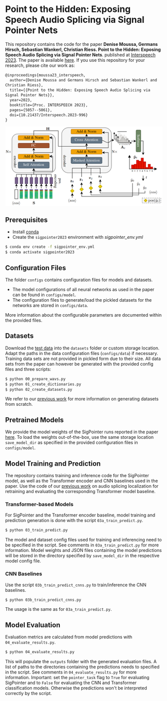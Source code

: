 # Point to the Hidden: Exposing Speech Audio Splicing via Signal Pointer Nets
This repository contains the code for the paper 
**Denise Moussa, Germans Hirsch, Sebastian Wankerl, Christian Riess. Point to the Hidden: Exposing Speech Audio Splicing via Signal Pointer Nets**.
published at  [Interspeech 2023](https://interspeech2023.org/). The paper is available [here](https://faui1-files.cs.fau.de/public/publications/mmsec/2023-Moussa-Interspeech.pdf).
If you use this repository for your research, please cite our work as:

```
@inproceedings{moussa23_interspeech,
  author={Denise Moussa and Germans Hirsch and Sebastian Wankerl and Christian Riess},
  title={{Point to the Hidden: Exposing Speech Audio Splicing via Signal Pointer Nets}},
  year=2023,
  booktitle={Proc. INTERSPEECH 2023},
  pages={5057--5061},
  doi={10.21437/Interspeech.2023-996}
}
```


![image-architecture](images/architecture.png)

## Prerequisites
- Install [conda](https://docs.conda.io/en/latest/miniconda.html)
- Create the `sigpointer2023` environment with *sigpointer_env.yml*
```bash
$ conda env create -f sigpointer_env.yml
$ conda activate sigpointer2023
```

## Configuration Files
The folder `configs` contains configuration files for models and datasets.

- The model configurations of all neural networks as used in the paper can be found in  `configs/model`.
- The configuration files to generate/load the pickled datasets for the networks are stored in `configs/data`.

More information about the configurable parameters are documented within the provided files.


## Datasets
Download the [test data](https://faui1-files.cs.fau.de/public/mmsec/datasets/sigpointer_audio_splicing_data/)  into the `datasets` folder or custom storage location. Adapt the paths in the data configuration files (`configs/data`) if necessary.
Training data sets are not provided in pickled form due to their size. All data sets from the paper can however be generated with the provided config files and three scripts: 
```bash
$ python 00_prepare_wavs.py
$ python 01_create_dictionaries.py
$ python 02_create_datasets.py
```
We refer to our [previous work](https://faui1-gitlab.cs.fau.de/denise.moussa/audio-splicing-localization) for more information on generating datasets from scratch.

## Pretrained Models
We provide the model weights of the SigPointer runs reported in the paper [here](https://faui1-files.cs.fau.de/public/mmsec/moussa/2023-SigPointer-trained-model-runs/). To load the weights out-of-the-box, use the same storage location `save_model_dir`  as specified in the provided configuration files in `configs/model`.

## Model Training and Prediction
The repository contains training and inference code for the SigPointer model, as well as the Transformer encoder and CNN baselines used in the paper. Use the code of our [previous work](https://faui1-gitlab.cs.fau.de/denise.moussa/audio-splicing-localization)  on audio splicing localization for retraining and evaluating the corresponding Transformer model baseline.

### Transformer-based Models
For SigPointer and the Transformer encoder baseline, model training and prediction generation is done with the script `03a_train_predict.py`.
```bash
$ python 03_train_predict.py
```
The model and dataset config files used for training and inferencing need to be specified in the script. See comments in `03a_train_predict.py` for more information. Model weights and JSON files containing the model predictions will be stored in the directory specified by `save_model_dir` in the respective model config file. 

### CNN Baselines
Use the script `03b_train_predict_cnns.py`  to train/inference the CNN baselines. 

```bash
$ python 03b_train_predict_cnns.py
```
The usage is the same as for `03a_train_predict.py`.

## Model Evaluation
Evaluation metrics are calculated from model predictions with `04_evaluate_results.py`.
```bash
$ python 04_evaluate_results.py
```
This will populate the `outputs` folder with the generated evaluation files. A list of paths to the directories containing the predictions needs to specified in the script. See comments in `04_evaluate_results.py` for more information.
Important: set the `pointer_task` flag to `True` for evaluating SigPointer and to `False` for evaluating the CNN and Transformer classification models. Otherwise the predictions won't be interpreted correctly by the script.

